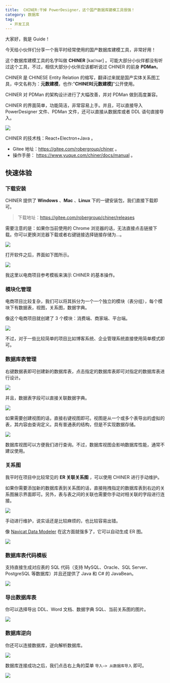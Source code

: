 ```yaml
---
title:  CHINER:干掉 PowerDesigner，这个国产数据库建模工具很强！
category: 数据库
tag:
  - 开发工具
---
```


大家好，我是 Guide！

今天给小伙伴们分享一个我平时经常使用的国产数据库建模工具，非常好用！

这个数据库建模工具的名字叫做 **CHINER** [kaɪˈnər] 。可能大部分小伙伴都没有听过这个工具，不过，相信大部分小伙伴应该都听说过 CHINER 的前身 **PDMan**。

CHINER 是 CHINESE Entity Relation 的缩写，翻译过来就是国产实体关系图工具，中文名称为：**元数建模**，也作:"**CHINER[元数建模]**"公开使用。

CHINER 对 PDMan 的架构设计进行了大幅改善，并对 PDMan 做到高度兼容。

CHINER 的界面简单，功能简洁，非常容易上手。并且，可以直接导入 PowerDesigner 文件、PDMan 文件，还可以直接从数据库或者 DDL 语句直接导入。

![](https://guide-blog-images.oss-cn-shenzhen.aliyuncs.com/javaguide/c877cb96e03e4de8920dd22a79d6fba1.png)

CHINER 的技术栈：React+Electron+Java 。

* Gitee 地址：https://gitee.com/robergroup/chiner 。
* 操作手册： https://www.yuque.com/chiner/docs/manual 。

## 快速体验

### 下载安装

CHINER 提供了 **Windows** 、**Mac** 、**Linux** 下的一键安装包，我们直接下载即可。

> 下载地址：https://gitee.com/robergroup/chiner/releases

需要注意的是：如果你当前使用的 Chrome 浏览器的话，无法直接点击链接下载。你可以更换浏览器下载或者右键链接选择链接存储为...。

![](https://guide-blog-images.oss-cn-shenzhen.aliyuncs.com/javaguide/de3f014d52254bc3b181bd601fada431.png)

打开软件之后，界面如下图所示。

![](https://guide-blog-images.oss-cn-shenzhen.aliyuncs.com/javaguide/image-20211016084319216.png)

我这里以电商项目参考模板来演示 CHINER 的基本操作。

### 模块化管理

电商项目比较复杂，我们可以将其拆分为一个一个独立的模块（表分组），每个模块下有数据表，视图，关系图，数据字典。

像这个电商项目就创建了 3 个模块：消费端、商家端、平台端。

![](https://img-blog.csdnimg.cn/c23a46c0a32442e38962c1ec63a59ecc.png)

不过，对于一些比较简单的项目比如博客系统、企业管理系统直接使用简单模式即可。

### 数据库表管理

右键数据表即可创建新的数据库表，点击指定的数据库表即可对指定的数据库表进行设计。

![](https://img-blog.csdnimg.cn/d106ad816e7f429b95a1050c8a8ee734.png)

并且，数据表字段可以直接关联数据字典。

![](https://img-blog.csdnimg.cn/7dc3085aeded4cac8da6d22ee596101a.png)

如果需要创建视图的话，直接右键视图即可。视图是从一个或多个表导出的虚拟的表，其内容由查询定义。具有普通表的结构，但是不实现数据存储。

![](https://img-blog.csdnimg.cn/6983993063e743ef93a0ad13f39edb4a.png)

数据库视图可以方便我们进行查询。不过，数据库视图会影响数据库性能，通常不建议使用。

### 关系图

我平时在项目中比较常见的 **ER 关联关系图** ，可以使用 CHINER 进行手动维护。

如果你需要添加新的数据库表到关系图的话，直接拖拽指定的数据库表到右边的关系图展示界面即可。另外，表与表之间的关联也需要你手动对相关联的字段进行连接。

![](https://img-blog.csdnimg.cn/7f7d0ae74e3f42068c9f084d1ff39af1.png)

手动进行维护，说实话还是比较麻烦的，也比较容易出错。

像 [Navicat Data Modeler](https://www.navicat.com.cn/products/navicat-data-modeler) 在这方面就强多了，它可以自动生成 ER 图。

![](https://img-blog.csdnimg.cn/08740807c2d746a3ab44d939b79d4d8f.png)

### 数据库表代码模板

支持直接生成对应表的 SQL 代码（支持 MySQL、Oracle、SQL Server、PostgreSQL 等数据库）并且还提供了 Java 和 C# 的 JavaBean。

![](https://img-blog.csdnimg.cn/ab758108b5e540f0bcff0a09f0513636.png)

### 导出数据库表

你可以选择导出 DDL、Word 文档、数据字典 SQL、当前关系图的图片。

![](https://img-blog.csdnimg.cn/1497089d38a7416db1fd6da7c01b41ea.png)

### 数据库逆向

你还可以连接数据库，逆向解析数据库。

![](https://img-blog.csdnimg.cn/e93ee1d31f0f4cf894e330eee1420b89.png)

数据库连接成功之后，我们点击右上角的菜单 `导入—> 从数据库导入` 即可。

![](https://img-blog.csdnimg.cn/377f8aef4f4e4b17afda532362bdbeae.png)
